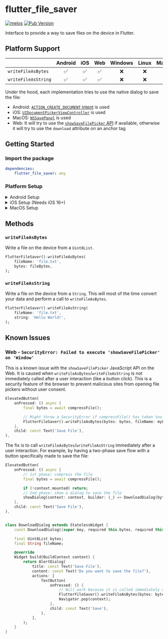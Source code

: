 # flutter_file_saver

[![melos](https://img.shields.io/badge/maintained%20with-melos-f700ff.svg)](https://github.com/invertase/melos)
[![Pub Version](https://img.shields.io/pub/v/flutter_file_saver)](https://pub.dev/packages/flutter_file_saver)

Interface to provide a way to save files on the device in Flutter.

## Platform Support

| | Android | iOS | Web | Windows | Linux | MacOS |
| :--- | :---: | :---: | :---: | :---: | :---: | :---: |
| `writeFileAsBytes` | ✅ | ✅ | ✅  | ❌️ | ❌️ | ✅ |
| `writeFileAsString` | ✅ | ✅ | ✅  | ❌️ | ❌️ | ✅ |

Under the hood, each implementation tries to use the native dialog to save the file:
- Android: [`ACTION_CREATE_DOCUMENT` intent](https://developer.android.com/reference/android/content/Intent#ACTION_CREATE_DOCUMENT) is used
- iOS: [`UIDocumentPickerViewController`](https://developer.apple.com/documentation/uikit/uidocumentpickerviewcontroller) is used
- MacOS: [`NSSavePanel`](https://developer.apple.com/documentation/appkit/nssavepanel) is used
- Web: It will try to use the [`showSaveFilePicker` API](https://developer.mozilla.org/en-US/docs/Web/API/Window/showSaveFilePicker) if available, otherwise it will try to use the `download` attribute on an anchor tag

## Getting Started

### Import the package

```yaml
dependencies:
    flutter_file_saver: any
```

### Platform Setup

<details>
<summary>Android Setup</summary>

```gradle
android {
    defaultConfig {
        minSdkVersion 19
    }
}
```

[Check example](https://github.com/TesteurManiak/flutter_file_saver/blob/main/packages/flutter_file_saver/example/android/app/build.gradle#L45-L54)
</details>

<details>
<summary>iOS Setup (Needs iOS 16+)</summary>

Add the following permissions to your `ios/Runner/Info.plist`:

```xml
<key>UISupportsDocumentBrowser</key>
<true/>
<key>UIFileSharingEnabled</key>
<true/>
<key>LSSupportsOpeningDocumentsInPlace</key>
<true/>
```

[Check example](https://github.com/TesteurManiak/flutter_file_saver/blob/main/packages/flutter_file_saver/example/ios/Runner/Info.plist#L48-L53)
</details>

<details>
<summary>MacOS Setup</summary>

Add the following permissions to your `macos/Runner/DebugProfile.entitlements`:

```xml
<key>com.apple.security.files.user-selected.read-write</key>
<true/>
```

[Check example](https://github.com/TesteurManiak/flutter_file_saver/blob/main/packages/flutter_file_saver/example/macos/Runner/DebugProfile.entitlements#L11-L12)
</details>

## Methods

### `writeFileAsBytes`

Write a file on the device from a `Uint8List`.

```dart
FlutterFileSaver().writeFileAsBytes(
    fileName: 'file.txt',
    bytes: fileBytes,
);
```

### `writeFileAsString`

Write a file on the device from a `String`. This will most of the time convert your data and perform a call to `writeFileAsBytes`.

```dart
FlutterFileSaver().writeFileAsString(
    fileName: 'file.txt',
    string: 'Hello World!',
);
```

## Known Issues

### Web - `SecurityError: Failed to execute 'showSaveFilePicker' on 'Window'`

This is a known issue with the `showSaveFilePicker` JavaScript API on the Web. It is caused when `writeFileAsBytes`/`writeFileAsString` is not immediately called after a user interaction (like a button click). This is a security feature of the browser to prevent malicious sites from opening file pickers without user consent.

```dart
ElevatedButton(
    onPressed: () async {
        final bytes = await compressFile();

        // Might throw a SecurityError if compressFile() has taken too long to execute.
        FlutterFileSaver().writeFileAsBytes(bytes: bytes, fileName: myFileName);
    },
    child: const Text('Save File'),
),
```

The fix is to call `writeFileAsBytes`/`writeFileAsString` immediately after a user interaction. For example, by having a two-phase save flow with a button specifically made to save the file:

```dart
ElevatedButton(
    onPressed: () async {
        // 1st phase: compress the file
        final bytes = await compressFile();

        if (!context.mounted) return;
        // 2nd phase: show a dialog to save the file
        showDialog(context: context, builder: (_) => DownloadDialog(bytes: bytes, fileName: myFileName));
    },
    child: const Text('Save File'),
),


class DownloadDialog extends StatelessWidget {
    const DownloadDialog({super.key, required this.bytes, required this.fileName});

    final Uint8List bytes;
    final String fileName;

    @override
    Widget build(BuildContext context) {
        return AlertDialog(
            title: const Text('Save File'),
            content: const Text('Do you want to save the file?'),
            actions: [
                TextButton(
                    onPressed: () {
                        // Will work because it is called immediately after a user interaction.
                        FlutterFileSaver().writeFileAsBytes(bytes: bytes, fileName: fileName);
                        Navigator.pop(context);
                    },
                    child: const Text('Save'),
                ),
            ],
        );
    }
}

```